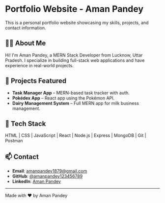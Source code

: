 # Portfolio Website - Aman Pandey

This is a personal portfolio website showcasing my skills, projects, and contact information.

## 👨‍💻 About Me
Hi! I'm Aman Pandey, a MERN Stack Developer from Lucknow, Uttar Pradesh. I specialize in building full-stack web applications and have experience in real-world projects.

## 🚀 Projects Featured
- **Task Manager App** – MERN-based task tracker with auth.
- **Pokédex App** – React app using the Pokémon API.
- **Dairy Management System** – Full MERN app for milk business management.

## 💼 Tech Stack
HTML | CSS | JavaScript | React | Node.js | Express | MongoDB | Git | Postman

## 📫 Contact
- **Email**: amanpandey1879@gmail.com  
- **GitHub**: [@amanpandey123456789](https://github.com/amanpandey123456789)  
- **LinkedIn**: [Aman Pandey](https://linkedin.com/in/amanpandey)

---

Made with ❤️ by Aman Pandey
